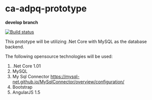 # ca-adpq-prototype

**develop branch**

[![Build status](https://ci.appveyor.com/api/projects/status/y66ddywcfi3mpn21/branch/develop?svg=true)](https://ci.appveyor.com/project/ryan-chadwick-fei/ca-adpq-prototype/branch/develop)

This prototype will be utilizing .Net Core with MySQL as the database backend. 

The following opensource technologies will be used:
1) .Net Core 1.01
2) MySQL
3) My Sql Connector https://mysql-net.github.io/MySqlConnector/overview/configuration/
4) Bootstrap
5) AngularJS 1.5
